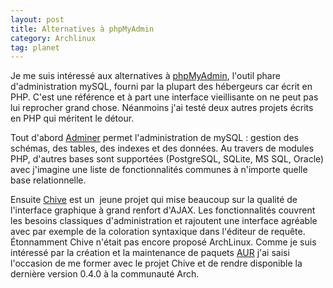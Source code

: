 ```yaml
---
layout: post
title: Alternatives à phpMyAdmin
category: Archlinux
tag: planet
---
```


Je me suis intéressé aux alternatives à
[phpMyAdmin](http://www.phpmyadmin.net/), l'outil phare d'administration mySQL<!-- more -->,
fourni par la plupart des hébergeurs car écrit en PHP. C'est une référence
et à part une interface vieillisante on ne peut pas lui reprocher grand chose.
Néanmoins j'ai testé deux autres projets écrits en PHP qui méritent le
détour.

Tout d'abord [Adminer](http://www.adminer.org/) permet l'administration de mySQL :
 gestion des schémas, des tables, des indexes et des données. Au travers de
modules PHP, d'autres bases sont supportées (PostgreSQL, SQLite, MS SQL,
Oracle) avec j'imagine une liste de fonctionnalités communes à n'importe
quelle base relationnelle.

Ensuite [Chive](http://www.chive-project.com/) est un  jeune projet qui mise
beaucoup sur la qualité de l'interface graphique à grand renfort d'AJAX. Les
fonctionnalités couvrent les besoins classiques d'administration et rajoutent
une interface agréable avec par exemple de la coloration syntaxique dans
l'éditeur de requête. Étonnamment Chive n'était pas encore proposé
ArchLinux. Comme je suis intéressé par la création et la maintenance de
paquets [AUR](http://aur.archlinux.org) j'ai saisi l'occasion de me former avec
le projet Chive et de rendre disponible la dernière version 0.4.0 à la
communauté Arch.
